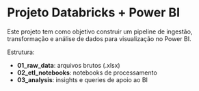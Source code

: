 # Projeto Databricks + Power BI

Este projeto tem como objetivo construir um pipeline de ingestão, transformação e análise de dados para visualização no Power BI.

Estrutura:
- **01_raw_data**: arquivos brutos (.xlsx)
- **02_etl_notebooks**: notebooks de processamento
- **03_analysis**: insights e queries de apoio ao BI